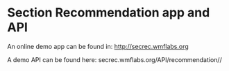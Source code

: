 # Section Recommendation app and API

An online demo app can be found in: http://secrec.wmflabs.org

A demo API can be found here: secrec.wmflabs.org/API/recommendation/<lang>/<title>

API example: http://secrec.wmflabs.org/API/recommendation/en/Quilombo?verbose=False&blind=False

Where the parameters are:
* lang: One of the six supported languages [ar,en,es,fr,en,ru]
* title: Is an existing article on the target language.
* verbose: {False,True} When True, provide contextual information about recommendations
* blind: {False,True}  When True, gives recommendations without considering the existing sections on the current article. When False, return just potential missing sections


test.py: is the bottle file containing the web server
SecRecV3.py: is the main file containing Sec. Rec. modules (is a .py version, from the notebook version ../SecRec.ipynb)
recSheetsTSV: is a folder containing the section alignments produced in the root folder of this repo.
